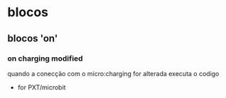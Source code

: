 # blocos

## blocos 'on'

### on charging modified

quando a conecção com o micro:charging for alterada
executa o codigo

* for PXT/microbit
<script src="https://makecode.com/gh-pages-embed.js"></script><script>makeCodeRender("{{ site.makecode.home_url }}", "{{ site.github.owner_name }}/{{ site.github.repository_name }}");</script>

